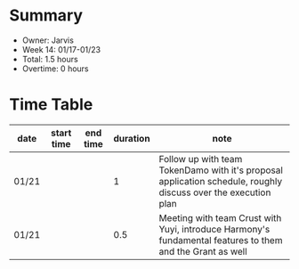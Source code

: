 # Summary
 * Owner: Jarvis
 * Week 14: 01/17-01/23
 * Total: 1.5 hours
 * Overtime: 0 hours

 # Time Table
 | date  | start time  | end time | duration  |  note |
 |---|---|---|---|---|
 | 01/21 |   |   | 1 | Follow up with team TokenDamo with it's proposal application schedule, roughly discuss over the execution plan |
 | 01/21 |   |   | 0.5 | Meeting with team Crust with Yuyi, introduce Harmony's fundamental features to them and the Grant as well |
